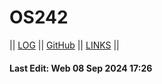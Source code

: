 # OS242

|| [LOG](TXT/mylog.txt) || [GitHub](https://github.com/viscasa/os242) || [LINKS](LINKS/) ||

#### Last Edit: Web 08 Sep 2024 17:26
